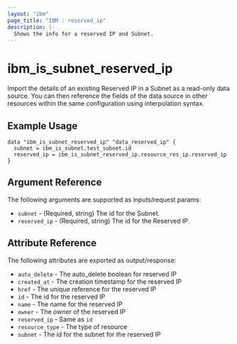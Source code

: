 ```yaml
---
layout: "ibm"
page_title: "IBM : reserved_ip"
description: |-
  Shows the info for a reserved IP and Subnet.
---
```


# ibm\_is_subnet_reserved_ip

Import the details of an existing Reserved IP in a Subnet as a read-only data source. You can then reference the fields of the data source in other resources within the same configuration using interpolation syntax.

## Example Usage

```hcl
data "ibm_is_subnet_reserved_ip" "data_reserved_ip" {
  subnet = ibm_is_subnet.test_subnet.id
  reserved_ip = ibm_is_subnet_reserved_ip.resource_res_ip.reserved_ip
}
```

## Argument Reference

The following arguments are supported as inputs/request params:

* `subnet` - (Required, string) The id for the Subnet.
* `reserved_ip` - (Required, string) The id for the Reserved IP.


## Attribute Reference

The following attributes are exported as output/response:

* `auto_delete` - The auto_delete boolean for reserved IP
* `created_at` - The creation timestamp for the reserved IP
* `href` - The unique reference for the reserved IP
* `id` - The id for the reserved IP
* `name` - The name for the reserved IP
* `owner` - The owner of the reserved IP
* `reserved_ip` - Same as `id`
* `resource_type` - The type of resource
* `subnet` - The id for the subnet for the reserved IP
